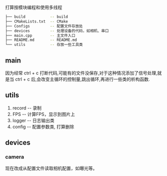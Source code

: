 打算按模块编程和使用多线程
```bash
├── build			-- build
├── CMakeLists.txt	-- CMake
├── Configs			-- 配置文件存放处
├── devices			-- 处理设备的代码，如相机、串口
├── main.cpp		-- 主文件入口
├── README.md		-- README.md
└── utils			-- 存放一些工具类
```

## main

因为经常 ctrl + c 打断代码,可能有的文件没保存,对于这种情况添加了信号处理,就是当 ctrl + c 后,会改变主循环的控制量,跳出循环,再进行一些类的析构函数.



## utils

1. record -- 录制
2. FPS -- 计算FPS，显示到图片上
3. logger -- 日志输出类
4. config -- 配置参数类, 打算删除



## devices

### camera

现在改成从配置文件读取相机配置，如曝光等。